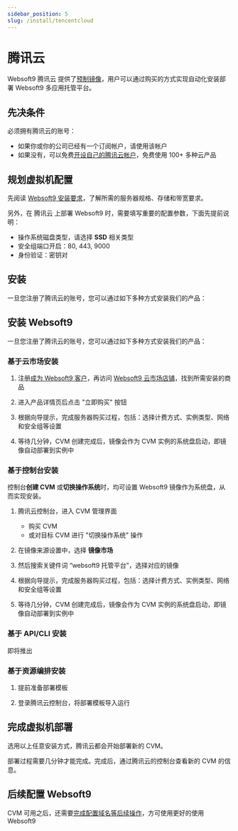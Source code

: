 ```yaml
---
sidebar_position: 5
slug: /install/tencentcloud
---
```


# 腾讯云

Websoft9 腾讯云 提供了[预制镜像](https://market.cloud.tencent.com/stores/1252192180)，用户可以通过购买的方式实现自动化安装部署 Websoft9 多应用托管平台。  

## 先决条件

必须拥有腾讯云的账号：

- 如果你或你的公司已经有一个订阅帐户，请使用该帐户
- 如果没有，可以免费[开设自己的腾讯云帐户](https://partner.cloud.tencent.com/invitation/3121935004586f183f365f5)，免费使用 100+ 多种云产品


## 规划虚拟机配置

先阅读 [Websoft9 安装要求](./requirements)，了解所需的服务器规格、存储和带宽要求。 

另外，在 腾讯云 上部署 Websoft9 时，需要填写重要的配置参数，下面先提前说明：

- 操作系统磁盘类型，请选择 **SSD** 相关类型
- 安全组端口开启：80, 443, 9000
- 身份验证：密钥对


## 安装

一旦您注册了腾讯云的账号，您可以通过如下多种方式安装我们的产品：

## 安装 Websoft9

一旦您注册了腾讯云的账号，您可以通过如下多种方式安装我们的产品：

### 基于云市场安装

1. 注册[成为 Websoft9 客户](https://partner.cloud.tencent.com/invitation/3121935004586f183f365f5)，再访问 [Websoft9 云市场店铺](https://market.cloud.tencent.com/stores/1252192180)，找到所需安装的商品

2. 进入产品详情页后点击 "立即购买" 按钮

3. 根据向导提示，完成服务器购买过程，包括：选择计费方式、实例类型、网络和安全组等设置

4. 等待几分钟，CVM 创建完成后，镜像会作为 CVM 实例的系统盘启动，即镜像自动部署到实例中


### 基于控制台安装

控制台**创建 CVM** 或**切换操作系统**时，均可设置 Websoft9 镜像作为系统盘，从而实现安装。

1. 腾讯云控制台，进入 CVM 管理界面

   - 购买 CVM
   - 或对目标 CVM 进行 "切换操作系统" 操作

2. 在镜像来源设置中，选择 **镜像市场**

3. 然后搜索关键件词 “websoft9 托管平台”，选择对应的镜像

4. 根据向导提示，完成服务器购买过程，包括：选择计费方式、实例类型、网络和安全组等设置

5. 等待几分钟，CVM 创建完成后，镜像会作为 CVM 实例的系统盘启动，即镜像自动部署到实例中


### 基于 API/CLI 安装

即将推出

### 基于资源编排安装

1. 提前准备部署模板

2. 登录腾讯云控制台，将部署模板导入运行

## 完成虚拟机部署

选用以上任意安装方式，腾讯云都会开始部署新的 CVM。  

部署过程需要几分钟才能完成。完成后，通过腾讯云的控制台查看新的 CVM 的信息。  

## 后续配置 Websoft9

CVM 可用之后，还需要[完成配置域名等后续操作](./setup)，方可使用更好的使用 Websoft9